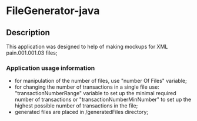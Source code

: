 # FileGenerator-java

## Description
This application was designed to help of making mockups for XML pain.001.001.03 files;

### Application usage information
- for manipulation of the number of files, use  "number Of Files" variable;
- for changing the number of transactions in a single file use: "transactionNumberRange" variable to set up the minimal required number of transactions or "transactionNumberMinNumber" to set up the highest possible number of transactions in the file;
- generated files are placed in /generatedFiles directory;
